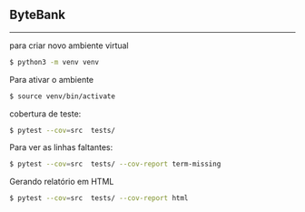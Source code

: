 ## ByteBank

---

para criar novo ambiente virtual

```bash
$ python3 -m venv venv
```

Para ativar o ambiente

```bash
$ source venv/bin/activate
```

cobertura de teste:

```bash
$ pytest --cov=src  tests/
```

Para ver as linhas faltantes:

```bash
$ pytest --cov=src  tests/ --cov-report term-missing
```

Gerando relatório em HTML
```bash
$ pytest --cov=src  tests/ --cov-report html
```

